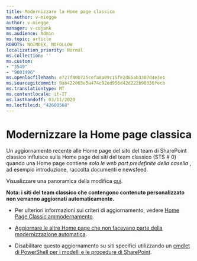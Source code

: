 ```yaml
---
title: Modernizzare la Home page classica
ms.author: v-miegge
author: v-miegge
manager: v-cojank
ms.audience: Admin
ms.topic: article
ROBOTS: NOINDEX, NOFOLLOW
localization_priority: Normal
ms.collection: ''
ms.custom:
- "3549"
- "9001496"
ms.openlocfilehash: e727f40b725cefa8a09c15fe2d65ab3307d4e3e1
ms.sourcegitcommit: 9ab422063e5a474c92ed956d42d222b90336fecb
ms.translationtype: MT
ms.contentlocale: it-IT
ms.lasthandoff: 03/11/2020
ms.locfileid: "42600568"
---
```

# <a name="modernize-the-classic-home-page"></a>Modernizzare la Home page classica

Un aggiornamento recente alle Home page del sito del team di SharePoint classico influisce sulla Home page dei siti del team classico (STS # 0) quando una Home page contiene *solo le web part predefinite della casella* , ad esempio introduzione, raccolta documenti e newsfeed.

Visualizzare una panoramica della modifica [qui](https://docs.microsoft.com/sharepoint/sharepointonline/media/homepage-upgrade-gif.gif). 

**Nota: i siti del team classico che contengono contenuto personalizzato non verranno aggiornati automaticamente.**

* Per ulteriori informazioni sui criteri di aggiornamento, vedere [Home Page Classic ammodernamento](https://docs.microsoft.com/sharepoint/disable-auto-modernization-classic-home-pages#why-update-classic-team-site-home-pages-to-modern).

* [Aggiornare le altre Home page che non facevano parte della modernizzazione automatica](https://docs.microsoft.com/sharepoint/dev/transform/modernize-userinterface-site-pages).

* Disabilitare questo aggiornamento su siti specifici utilizzando un [cmdlet di PowerShell per i modelli e le procedure di SharePoint](https://docs.microsoft.com/powershell/sharepoint/sharepoint-pnp/sharepoint-pnp-cmdlets).
